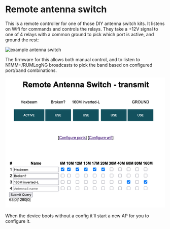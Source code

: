 # Remote antenna switch

This is a remote controller for one of those DIY antenna switch kits. It listens on Wifi for commands and controls the relays. They take a +12V signal to one of 4 relays with a common ground to pick which port is active, and ground the rest:

![example antenna switch](images/s-1500.jpg)


The firmware for this allows both manual control, and to listen to N1MM+/RUMLogNG broadcasts to pick the band based on configured port/band combinations.

![screenshots](images/screenshot.png)

When the device boots without a config it'll start a new AP for you to configure it.
